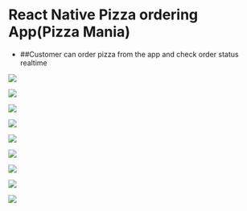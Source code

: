 # React Native Pizza ordering App(Pizza Mania)

- ##Customer can order pizza from the app and check order status realtime

![](https://github.com/Gayath1/pizza_ReactNative/blob/master/UI%20SS/Android%20Emulator%20-%20Pixel_2_API_30_5554%202_19_2021%2010_46_31%20AM.png)

![](https://github.com/Gayath1/pizza_ReactNative/blob/master/UI%20SS/Android%20Emulator%20-%20Pixel_2_API_30_5554%202_19_2021%2010_46_56%20AM.png)

![](https://github.com/Gayath1/pizza_ReactNative/blob/master/UI%20SS/Android%20Emulator%20-%20Pixel_2_API_30_5554%202_19_2021%2010_51_17%20AM.png)

![](https://github.com/Gayath1/pizza_ReactNative/blob/master/UI%20SS/Android%20Emulator%20-%20Pixel_2_API_30_5554%202_19_2021%2010_51_30%20AM.png)

![](https://github.com/Gayath1/pizza_ReactNative/blob/master/UI%20SS/Android%20Emulator%20-%20Pixel_2_API_30_5554%202_19_2021%2010_51_39%20AM.png)

![](https://github.com/Gayath1/pizza_ReactNative/blob/master/UI%20SS/Android%20Emulator%20-%20Pixel_2_API_30_5554%202_19_2021%2010_51_46%20AM.png)

![](https://github.com/Gayath1/pizza_ReactNative/blob/master/UI%20SS/Android%20Emulator%20-%20Pixel_2_API_30_5554%202_19_2021%2010_51_57%20AM.png)

![](https://github.com/Gayath1/pizza_ReactNative/blob/master/UI%20SS/Android%20Emulator%20-%20Pixel_2_API_30_5554%202_19_2021%2010_52_13%20AM.png)

![](https://github.com/Gayath1/pizza_ReactNative/blob/master/UI%20SS/Android%20Emulator%20-%20Pixel_2_API_30_5554%202_19_2021%2010_52_28%20AM.png)
